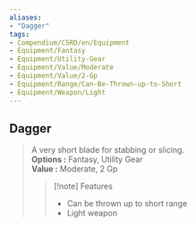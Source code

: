 ```yaml
---
aliases:
- "Dagger"
tags:
- Compendium/CSRD/en/Equipment
- Equipment/Fantasy
- Equipment/Utility-Gear
- Equipment/Value/Moderate
- Equipment/Value/2-Gp
- Equipment/Range/Can-Be-Thrown-up-to-Short
- Equipment/Weapon/Light
---
```


  
## Dagger  
  
>A very short blade for stabbing or slicing.  
> **Options :** Fantasy, Utility Gear  
> **Value :** Moderate, 2 Gp  
>>[!note] Features  
>> - Can be thrown up to short range  
>> - Light weapon